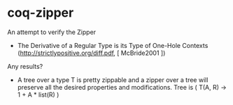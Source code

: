 # coq-zipper
An attempt to verify the Zipper

* The Derivative of a Regular Type is its Type of One-Hole Contexts (http://strictlypositive.org/diff.pdf, [ McBride2001 ])

Any results?
* A tree over a type T is pretty zippable and a zipper over a tree will preserve all the desired properties and modifications. Tree is ( T(A, R) -> 1 + A * list(R) )
